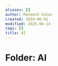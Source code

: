```yaml
---
aliases: []
author: Maneesh Sutar
created: 2024-06-01
modified: 2025-04-14
tags: []
title: AI
---
```


# Folder: AI
